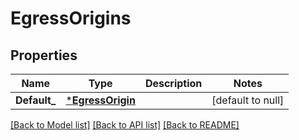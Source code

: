 # EgressOrigins

## Properties
Name | Type | Description | Notes
------------ | ------------- | ------------- | -------------
**Default_** | [***EgressOrigin**](EgressOrigin.md) |  | [default to null]

[[Back to Model list]](../README.md#documentation-for-models) [[Back to API list]](../README.md#documentation-for-api-endpoints) [[Back to README]](../README.md)


